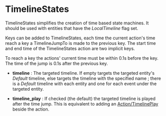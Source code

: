 # TimelineStates

TimelineStates simplifies the creation of time based state machines. It
should be used with entities that have the *LocalTimeline* flag set.

Keys can be added to TimelineStates, each time the current action's time
reach a key a TimelineJumpTo is made to the previous key. The start time
and end time of the TimelineStates action are two implicit keys.

To reach a key the actions' current time must be within 0.1s before the
key. The time of the jump is 0.1s after the previous key.

-   **timeline** : The targeted timeline. If empty targets the targeted
    entity's *Default* timeline, else targets the timeline with the
    specified name ; there is a *Default* timeline with each entity and
    one for each event under the targeted entity.

<!-- -->

-   **timeline\_play** : If checked (the default) the targeted timeline
    is played after the time jump. This is equivalent to adding an
    [Action/TimelinePlay](./Action/TimelinePlay) beside the action.
